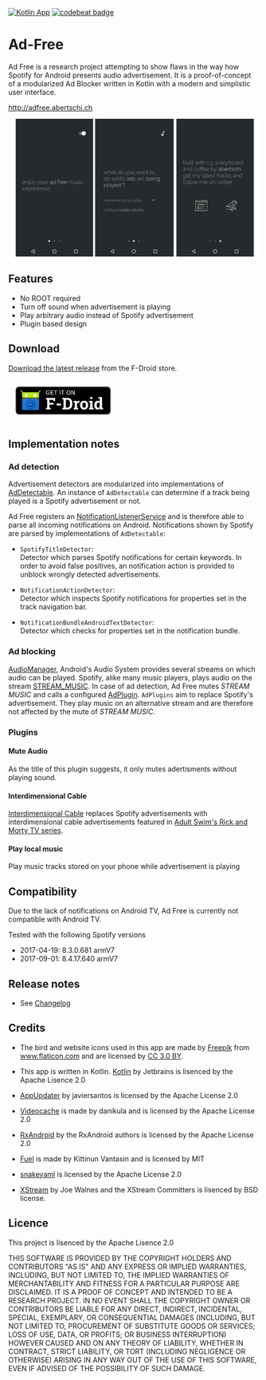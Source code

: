 [![Kotlin App](https://img.shields.io/badge/Android-Kotlin-green.svg?style=flat)]()  [![codebeat badge](https://codebeat.co/badges/1fc357d9-4c2e-46f6-b847-d295e4de78eb)](https://codebeat.co/projects/github-com-abertschi-ad-free-master)
# Ad-Free

Ad Free is a research project attempting to show flaws in the way how Spotify for Android presents audio advertisement. It is a proof-of-concept of a modularized Ad Blocker written in Kotlin with a modern and simplistic user interface.

http://adfree.abertschi.ch

<img src=".github/cover2.png" width="900">

## Features
- No ROOT required
- Turn off sound when advertisement is playing
- Play arbitrary audio instead of Spotify advertisement
- Plugin based design

## Download
[Download the latest release](https://f-droid.org/packages/ch.abertschi.adfree/) from the F-Droid store.  

<a href='https://f-droid.org/packages/ch.abertschi.adfree/'><img src="./landing/get-it-on.png" width="220"/></a>

## Implementation notes
### Ad detection
Advertisement detectors are modularized into implementations of [AdDetectable](./app/src/main/java/ch/abertschi/adfree/detector/AdDetectable.kt). An instance of `AdDetectable` can determine if a track being played is a Spotify advertisement or not.

Ad Free registers an [NotificationListenerService](https://developer.android.com/reference/android/service/notification/NotificationListenerService.html) and is therefore able to parse all incoming notifications on Android. Notifications shown by Spotify are parsed by implementations of `AdDetectable`:

- `SpotifyTitleDetector`:  
Detector which parses Spotify notifications for certain keywords. In order to avoid false positives, an notification action is provided to unblock wrongly detected advertisements.

- `NotificationActionDetector`:  
Detector which inspects Spotify notifications for properties set in the track navigation bar.

- `NotificationBundleAndroidTextDetector`:  
Detector which checks for properties set in the notification bundle.

### Ad blocking
[AudioManager](https://developer.android.com/reference/android/media/AudioManager.html), Android's Audio System provides several streams on which audio can be played. Spotify, alike many music players, plays audio on the stream [STREAM_MUSIC](https://developer.android.com/reference/android/media/AudioManager.html#STREAM_MUSIC). In case of ad detection, Ad Free mutes _STREAM MUSIC_ and calls a configured [AdPlugin](./app/src/main/java/ch/abertschi/adfree/plugin/AdPlugin.kt). `AdPlugins` aim to replace Spotify's advertisement. They play music on an alternative stream and are therefore not affected by the mute of _STREAM MUSIC_.

### Plugins
#### Mute Audio
As the title of this plugin suggests, it only mutes adertisments without playing sound.
#### Interdimensional Cable
[Interdimensional Cable](./app/src/main/java/ch/abertschi/adfree/plugin/interdimcable/InterdimCablePlugin.kt) replaces Spotify advertisements with interdimensional cable advertisements featured in [Adult Swim's Rick and Morty TV series](https://www.youtube.com/watch?v=sBvV1miNoA8&index=12&list=PLNu47mcqeyiATtjW5pIRWlpXBu4pUezdP).
#### Play local music
Play music tracks stored on your phone while advertisement is playing

## Compatibility
Due to the lack of notifications on Android TV, Ad Free is currently not compatible with Android TV.

Tested with the following Spotify versions
- 2017-04-19: 8.3.0.681 armV7
- 2017-09-01: 8.4.17.640 armV7

## Release notes
- See [Changelog](./CHANGELOG.md)
## Credits
- The bird and website icons used in this app are made by <a href="http://www.freepik.com" title="Freepik">Freepik</a> from <a href="http://www.flaticon.com" title="Flaticon">www.flaticon.com</a> and are licensed by <a href="http://creativecommons.org/licenses/by/3.0/" title="Creative Commons BY 3.0" target="_blank">CC 3.0 BY</a>.

- This app is written in Kotlin. [Kotlin](https://github.com/JetBrains/kotlin) by Jetbrains is lisenced by the Apache Lisence 2.0

- [AppUpdater](https://github.com/javiersantos/AppUpdater) by javiersantos is licensed by the Apache License 2.0

- [Videocache](https://github.com/danikula/AndroidVideoCache/blob/master/LICENSE) is made by danikula and is licensed by the Apache License 2.0

- [RxAndroid](https://github.com/ReactiveX/RxAndroid) by the RxAndroid authors is licensed by the Apache License 2.0
- [Fuel](https://github.com/kittinunf/Fuel) is made by Kittinun Vantasin and is licensed by MIT

- [snakeyaml](https://bitbucket.org/asomov/snakeyaml) is licensed by the Apache License 2.0

- [XStream](http://x-stream.github.io/license.html) by Joe Walnes and the XStream Committers is lisenced by BSD license.

## Licence
This project is lisenced by the Apache Lisence 2.0

THIS SOFTWARE IS PROVIDED BY THE COPYRIGHT HOLDERS AND CONTRIBUTORS "AS IS" AND ANY
EXPRESS OR IMPLIED WARRANTIES, INCLUDING, BUT NOT LIMITED TO, THE IMPLIED WARRANTIES
OF MERCHANTABILITY AND FITNESS FOR A PARTICULAR PURPOSE ARE DISCLAIMED.
IT IS A PROOF OF CONCEPT AND INTENDED TO BE A RESEARCH PROJECT. IN NO EVENT
SHALL THE COPYRIGHT OWNER OR CONTRIBUTORS BE LIABLE FOR ANY DIRECT, INDIRECT,
INCIDENTAL, SPECIAL, EXEMPLARY, OR CONSEQUENTIAL DAMAGES (INCLUDING, BUT NOT LIMITED
TO, PROCUREMENT OF SUBSTITUTE GOODS OR SERVICES; LOSS OF USE, DATA, OR PROFITS; OR
BUSINESS INTERRUPTION) HOWEVER CAUSED AND ON ANY THEORY OF LIABILITY, WHETHER IN
CONTRACT, STRICT LIABILITY, OR TORT (INCLUDING NEGLIGENCE OR OTHERWISE) ARISING IN ANY
WAY OUT OF THE USE OF THIS SOFTWARE, EVEN IF ADVISED OF THE POSSIBILITY OF SUCH
DAMAGE.
